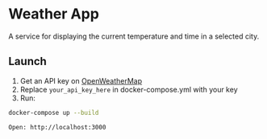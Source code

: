 # Weather App

A service for displaying the current temperature and time in a selected city.

## Launch

1. Get an API key on [OpenWeatherMap](https://openweathermap.org/api)
2. Replace `your_api_key_here` in docker-compose.yml with your key
3. Run:
```bash
docker-compose up --build

Open: http://localhost:3000
